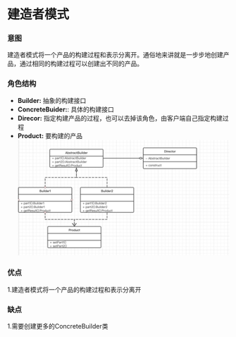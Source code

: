 # 建造者模式
### 意图
建造者模式将一个产品的构建过程和表示分离开。通俗地来讲就是一步步地创建产品，通过相同的构建过程可以创建出不同的产品。
### 角色结构
- **Builder:** 抽象的构建接口
- **ConcreteBuider:**: 具体的构建接口
- **Direcor:** 指定构建产品的过程，也可以去掉该角色，由客户端自己指定构建过程
- **Product:** 要构建的产品
![](https://github.com/fjnuwm/design_pattern/blob/master/builder/src/main/resources/uml/builder.jpg "uml")
### 优点
1.建造者模式将一个产品的构建过程和表示分离开
### 缺点
1.需要创建更多的ConcreteBuilder类
